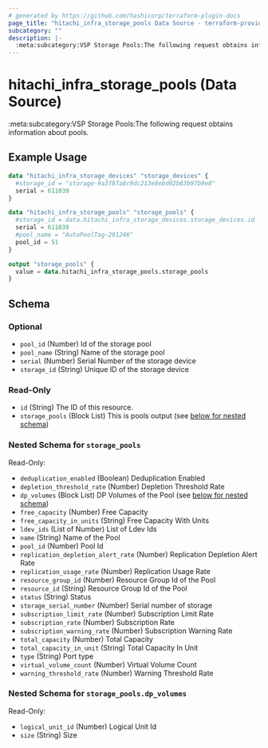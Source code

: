 ```yaml
---
# generated by https://github.com/hashicorp/terraform-plugin-docs
page_title: "hitachi_infra_storage_pools Data Source - terraform-provider-hitachi"
subcategory: ""
description: |-
  :meta:subcategory:VSP Storage Pools:The following request obtains information about pools.
---
```


# hitachi_infra_storage_pools (Data Source)

:meta:subcategory:VSP Storage Pools:The following request obtains information about pools.

## Example Usage

```terraform
data "hitachi_infra_storage_devices" "storage_devices" {
  #storage_id = "storage-9a3f87a8c9dc213e8ebd02b63b97b9e8"
  serial = 611039
}

data "hitachi_infra_storage_pools" "storage_pools" {
  #storage_id = data.hitachi_infra_storage_devices.storage_devices.id
  serial = 611039
  #pool_name = "AutoPoolTag-291246"
  pool_id = 51
}

output "storage_pools" {
  value = data.hitachi_infra_storage_pools.storage_pools
}
```

<!-- schema generated by tfplugindocs -->
## Schema

### Optional

- `pool_id` (Number) Id of the storage pool
- `pool_name` (String) Name of the storage pool
- `serial` (Number) Serial Number of the storage device
- `storage_id` (String) Unique ID of the storage device

### Read-Only

- `id` (String) The ID of this resource.
- `storage_pools` (Block List) This is pools output (see [below for nested schema](#nestedblock--storage_pools))

<a id="nestedblock--storage_pools"></a>
### Nested Schema for `storage_pools`

Read-Only:

- `deduplication_enabled` (Boolean) Deduplication Enabled
- `depletion_threshold_rate` (Number) Depletion Threshold Rate
- `dp_volumes` (Block List) DP Volumes of the Pool (see [below for nested schema](#nestedblock--storage_pools--dp_volumes))
- `free_capacity` (Number) Free Capacity
- `free_capacity_in_units` (String) Free Capacity With Units
- `ldev_ids` (List of Number) List of Ldev Ids
- `name` (String) Name of the Pool
- `pool_id` (Number) Pool Id
- `replication_depletion_alert_rate` (Number) Replication Depletion Alert Rate
- `replication_usage_rate` (Number) Replication Usage Rate
- `resource_group_id` (Number) Resource Group Id of the Pool
- `resource_id` (String) Resource Group Id of the Pool
- `status` (String) Status
- `storage_serial_number` (Number) Serial number of storage
- `subscription_limit_rate` (Number) Subscription Limit Rate
- `subscription_rate` (Number) Subscription Rate
- `subscription_warning_rate` (Number) Subscription Warning Rate
- `total_capacity` (Number) Total Capacity
- `total_capacity_in_unit` (String) Total Capacity In Unit
- `type` (String) Port type
- `virtual_volume_count` (Number) Virtual Volume Count
- `warning_threshold_rate` (Number) Warning Threshold Rate

<a id="nestedblock--storage_pools--dp_volumes"></a>
### Nested Schema for `storage_pools.dp_volumes`

Read-Only:

- `logical_unit_id` (Number) Logical Unit Id
- `size` (String) Size


